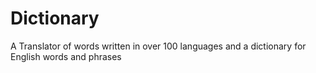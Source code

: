 # Dictionary
A Translator of words written in over 100 languages and a dictionary for English words and phrases
